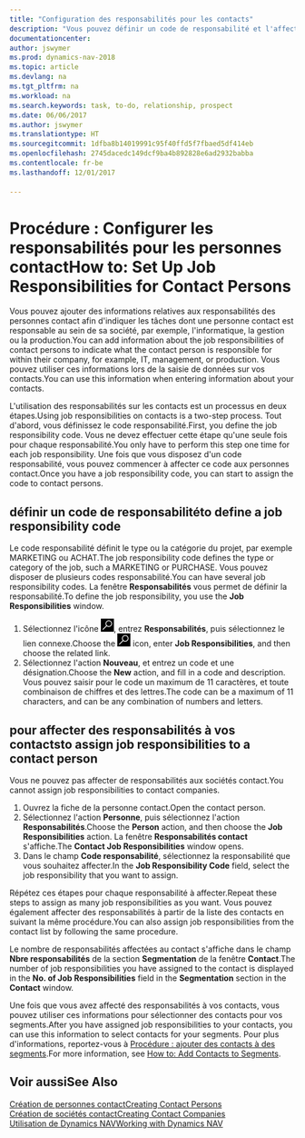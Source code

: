 ```yaml
---
title: "Configuration des responsabilités pour les contacts"
description: "Vous pouvez définir un code de responsabilité et l'affecter à un contact pour indiquer les tâches dont votre contact est en charge dans sa société, par exemple, l'informatique ou la production."
documentationcenter: 
author: jswymer
ms.prod: dynamics-nav-2018
ms.topic: article
ms.devlang: na
ms.tgt_pltfrm: na
ms.workload: na
ms.search.keywords: task, to-do, relationship, prospect
ms.date: 06/06/2017
ms.author: jswymer
ms.translationtype: HT
ms.sourcegitcommit: 1dfba8b14019991c95f40ffd5f7fbaed5df414eb
ms.openlocfilehash: 2745dacedc149dcf9ba4b892828e6ad2932babba
ms.contentlocale: fr-be
ms.lasthandoff: 12/01/2017

---
```

# <a name="how-to-set-up-job-responsibilities-for-contact-persons"></a><span data-ttu-id="3471f-103">Procédure : Configurer les responsabilités pour les personnes contact</span><span class="sxs-lookup"><span data-stu-id="3471f-103">How to: Set Up Job Responsibilities for Contact Persons</span></span>
<span data-ttu-id="3471f-104">Vous pouvez ajouter des informations relatives aux responsabilités des personnes contact afin d'indiquer les tâches dont une personne contact est responsable au sein de sa société, par exemple, l'informatique, la gestion ou la production.</span><span class="sxs-lookup"><span data-stu-id="3471f-104">You can add information about the job responsibilities of contact persons to indicate what the contact person is responsible for within their company, for example, IT, management, or production.</span></span> <span data-ttu-id="3471f-105">Vous pouvez utiliser ces informations lors de la saisie de données sur vos contacts.</span><span class="sxs-lookup"><span data-stu-id="3471f-105">You can use this information when entering information about your contacts.</span></span>

<span data-ttu-id="3471f-106">L'utilisation des responsabilités sur les contacts est un processus en deux étapes.</span><span class="sxs-lookup"><span data-stu-id="3471f-106">Using job responsibilities on contacts is a two-step process.</span></span> <span data-ttu-id="3471f-107">Tout d'abord, vous définissez le code responsabilité.</span><span class="sxs-lookup"><span data-stu-id="3471f-107">First, you define the job responsibility code.</span></span> <span data-ttu-id="3471f-108">Vous ne devez effectuer cette étape qu'une seule fois pour chaque responsabilité.</span><span class="sxs-lookup"><span data-stu-id="3471f-108">You only have to perform this step one time for each job responsibility.</span></span> <span data-ttu-id="3471f-109">Une fois que vous disposez d'un code responsabilité, vous pouvez commencer à affecter ce code aux personnes contact.</span><span class="sxs-lookup"><span data-stu-id="3471f-109">Once you have a job responsibility code, you can start to assign the code to contact persons.</span></span>

## <a name="to-define-a-job-responsibility-code"></a><span data-ttu-id="3471f-110">définir un code de responsabilité</span><span class="sxs-lookup"><span data-stu-id="3471f-110">to define a job responsibility code</span></span>
<span data-ttu-id="3471f-111">Le code responsabilité définit le type ou la catégorie du projet, par exemple MARKETING ou ACHAT.</span><span class="sxs-lookup"><span data-stu-id="3471f-111">The job responsibility code defines the type or category of the job, such a MARKETING or PURCHASE.</span></span> <span data-ttu-id="3471f-112">Vous pouvez disposer de plusieurs codes responsabilité.</span><span class="sxs-lookup"><span data-stu-id="3471f-112">You can have several job responsibility codes.</span></span> <span data-ttu-id="3471f-113">La fenêtre **Responsabilités** vous permet de définir la responsabilité.</span><span class="sxs-lookup"><span data-stu-id="3471f-113">To define the job responsibility, you use the **Job Responsibilities** window.</span></span>

1. <span data-ttu-id="3471f-114">Sélectionnez l'icône ![Page ou état pour la recherche](media/ui-search/search_small.png "Page ou état pour la recherche"), entrez **Responsabilités**, puis sélectionnez le lien connexe.</span><span class="sxs-lookup"><span data-stu-id="3471f-114">Choose the ![Search for Page or Report](media/ui-search/search_small.png "Search for Page or Report icon") icon, enter **Job Responsibilities**, and then choose the related link.</span></span>
2. <span data-ttu-id="3471f-115">Sélectionnez l'action **Nouveau**, et entrez un code et une désignation.</span><span class="sxs-lookup"><span data-stu-id="3471f-115">Choose the **New** action, and fill in a code and description.</span></span> <span data-ttu-id="3471f-116">Vous pouvez saisir pour le code un maximum de 11 caractères, et toute combinaison de chiffres et des lettres.</span><span class="sxs-lookup"><span data-stu-id="3471f-116">The code can be a maximum of 11 characters, and can be any combination of numbers and letters.</span></span>

## <a name="to-assign-job-responsibilities-to-a-contact-person"></a><span data-ttu-id="3471f-117">pour affecter des responsabilités à vos contacts</span><span class="sxs-lookup"><span data-stu-id="3471f-117">to assign job responsibilities to a contact person</span></span>
<span data-ttu-id="3471f-118">Vous ne pouvez pas affecter de responsabilités aux sociétés contact.</span><span class="sxs-lookup"><span data-stu-id="3471f-118">You cannot assign job responsibilities to contact companies.</span></span>

1. <span data-ttu-id="3471f-119">Ouvrez la fiche de la personne contact.</span><span class="sxs-lookup"><span data-stu-id="3471f-119">Open the contact person.</span></span>
2. <span data-ttu-id="3471f-120">Sélectionnez l'action **Personne**, puis sélectionnez l'action **Responsabilités**.</span><span class="sxs-lookup"><span data-stu-id="3471f-120">Choose the **Person** action, and then choose the **Job Responsibilities** action.</span></span> <span data-ttu-id="3471f-121">La fenêtre **Responsabilités contact** s'affiche.</span><span class="sxs-lookup"><span data-stu-id="3471f-121">The **Contact Job Responsibilities** window opens.</span></span>
3. <span data-ttu-id="3471f-122">Dans le champ **Code responsabilité**, sélectionnez la responsabilité que vous souhaitez affecter.</span><span class="sxs-lookup"><span data-stu-id="3471f-122">In the **Job Responsibility Code** field, select the job responsibility that you want to assign.</span></span>

<span data-ttu-id="3471f-123">Répétez ces étapes pour chaque responsabilité à affecter.</span><span class="sxs-lookup"><span data-stu-id="3471f-123">Repeat these steps to assign as many job responsibilities as you want.</span></span> <span data-ttu-id="3471f-124">Vous pouvez également affecter des responsabilités à partir de la liste des contacts en suivant la même procédure.</span><span class="sxs-lookup"><span data-stu-id="3471f-124">You can also assign job responsibilities from the contact list by following the same procedure.</span></span>

<span data-ttu-id="3471f-125">Le nombre de responsabilités affectées au contact s'affiche dans le champ **Nbre responsabilités** de la section **Segmentation** de la fenêtre **Contact**.</span><span class="sxs-lookup"><span data-stu-id="3471f-125">The number of job responsibilities you have assigned to the contact is displayed in the **No. of Job Responsibilities** field in the **Segmentation** section in the **Contact** window.</span></span>

<span data-ttu-id="3471f-126">Une fois que vous avez affecté des responsabilités à vos contacts, vous pouvez utiliser ces informations pour sélectionner des contacts pour vos segments.</span><span class="sxs-lookup"><span data-stu-id="3471f-126">After you have assigned job responsibilities to your contacts, you can use this information to select contacts for your segments.</span></span> <span data-ttu-id="3471f-127">Pour plus d'informations, reportez-vous à [Procédure : ajouter des contacts à des segments](marketing-add-contact-segment.md).</span><span class="sxs-lookup"><span data-stu-id="3471f-127">For more information, see [How to: Add Contacts to Segments](marketing-add-contact-segment.md).</span></span>

## <a name="see-also"></a><span data-ttu-id="3471f-128">Voir aussi</span><span class="sxs-lookup"><span data-stu-id="3471f-128">See Also</span></span>
[<span data-ttu-id="3471f-129">Création de personnes contact</span><span class="sxs-lookup"><span data-stu-id="3471f-129">Creating Contact Persons</span></span>](marketing-create-contact-persons.md)  
[<span data-ttu-id="3471f-130">Création de sociétés contact</span><span class="sxs-lookup"><span data-stu-id="3471f-130">Creating Contact Companies</span></span>](marketing-create-contact-companies.md)  
[<span data-ttu-id="3471f-131">Utilisation de Dynamics NAV</span><span class="sxs-lookup"><span data-stu-id="3471f-131">Working with Dynamics NAV</span></span>](ui-work-product.md)

